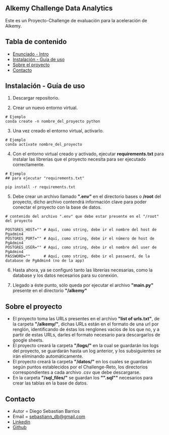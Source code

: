 <div id='id-section1'/>

## Alkemy Challenge Data Analytics

Este es un Proyecto-Challenge de evaluación para la aceleración de Alkemy.



## Tabla de contenido
- [Enunciado - Intro](#id-section1)
- [Instalación - Guía de uso](#id-guia_uso)
- [Sobre el proyecto](#id-sobre-el)
- [Contacto](#id-contacto) 


<div id='id-guia_uso'/>  

## Instalación - Guía de uso
1. Descargar repositorio.

2. Crear un nuevo entorno virtual.

```
# Ejemplo
conda create -n nombre_del_proyecto python
```  

3. Una vez creado el entorno virtual, activarlo.
```
# Ejemplo
conda activate nombre_del_proyecto
```  

4. Con el entorno virtual creado y activado, ejecutar **requirements.txt** para instalar las librerías que el proyecto necesita para ser ejecutado correctamente.
   
```
# Ejemplo
## para ejecutar "requirements.txt"

pip install -r requirements.txt

```

5. Debe crear un archivo llamado **".env"** en el directorio bases o **/root** del proyecto, dicho archivo contendrá información clave para poder conectar el proyecto con la base de datos.
```
# contenido del archivo ".env" que debe estar presente en el "/root" del proyecto

POSTGRES_HOST="" # Aquí, como string, debe ir el nombre del host de Pgadmin4
POSTGRES_PORT="" # Aquí, como string, debe ir el número de host de PgAdmin4
POSTGRES_USER="" # Aquí, como string, debe ir el nombre del user de PgAdmin4
PASSWORD=""      # Aquí, como string, debe ir el password, de la database de PgAdmin4 (no de la app)
```

6. Hasta ahora, ya se configuró tanto las librerías necesarias, como la database y los datos necesarios para su conexión.  

7. Llegado a éste punto, sólo queda por ejecutar el archivo **"main.py"** presente en el directorio **"/alkemy"**
  


<div id='id-sobre-el'/>  

## Sobre el proyecto
* El proyecto toma las URLs presentes en el archivo **"list of urls.txt"**, de la carpeta **"/alkemy/"**, dichas URLs están en el formato de una url por renglón, identificando de éstas los renglones vacíos de los que no, y a partir de estas URLs, darles el formato necesario para descargarlos de google sheets.
* El proyecto creará la carpeta **"/logs/"** en la cual se guardarán los logs del proyecto, se guardarán hasta un log anterior, y los subsiguientes se irán eliminando automáticamente.
* El proyecto creará la carpeta **"/datos/"** en los cuales se guardarán según puntos establecidos por el Challenge-Reto, los directorios correspondientes a cada archivo .csv que debe descargarse.
* En la carpeta **"/sql_files/"** se guardan los **"".sql""** necesarios para crear las tablas en la base de datos.


<div id='id-contacto'/>  

## Contacto
* Autor = Diego Sebastian Barrios
* Email = sebastiann_db@gmail.com
* [Linkedin](https://www.linkedin.com/in/dsebastianb)
* [Github](https://dbsebastian.github.io/)

